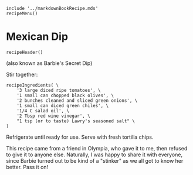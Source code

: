 ~~~ markdown-script
include '../markdownBookRecipe.mds'
recipeMenu()
~~~

# Mexican Dip

~~~ markdown-script
recipeHeader()
~~~

(also known as Barbie's Secret Dip)

Stir together:

~~~ markdown-script
recipeIngredients( \
    '3 large diced ripe tomatoes', \
    '1 small can chopped black olives', \
    '2 bunches cleaned and sliced green onions', \
    '1 small can diced green chiles', \
    '1/4 C salad oil', \
    '2 Tbsp red wine vinegar', \
    "1 tsp (or to taste) Lawry's seasoned salt" \
)
~~~

Refrigerate until ready for use. Serve with fresh tortilla chips.

This recipe came from a friend in Olympia, who gave it to me, then refused to give it to anyone
else. Naturally, I was happy to share it with everyone, since Barbie turned out to be kind of a
"stinker" as we all got to know her better. Pass it on!
